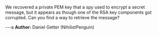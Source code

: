 We recovered a private PEM key that a spy used to encrypt a secret message, but it appears as though one of the RSA key components got corrupted. Can you find a way to retrieve the message?

---a
**Author:** Daniel Getter (NihilistPenguin)
